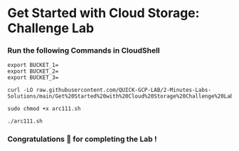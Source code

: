 # Get Started with Cloud Storage: Challenge Lab

### Run the following Commands in CloudShell

```
export BUCKET_1=
export BUCKET_2=
export BUCKET_3=
```

```
curl -LO raw.githubusercontent.com/QUICK-GCP-LAB/2-Minutes-Labs-Solutions/main/Get%20Started%20with%20Cloud%20Storage%20Challenge%20Lab/arc111.sh

sudo chmod +x arc111.sh

./arc111.sh
```

### Congratulations 🎉 for completing the Lab !
